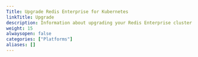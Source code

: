 ```yaml
---
Title: Upgrade Redis Enterprise for Kubernetes
linkTitle: Upgrade
description: Information about upgrading your Redis Enterprise cluster on Kubernetes.
weight: 15
alwaysopen: false
categories: ["Platforms"]
aliases: []
---
```


